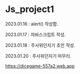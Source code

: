 # Js_project1
2023.01.16 : alert() 작성함.

2023.01.17 : 자바스크립트  작성.

2023.01.18 : 주사위던지기 초안 작성.

2023.01.20 : 주사위던지기 마무리.





https://dicegame-557a2.web.app
